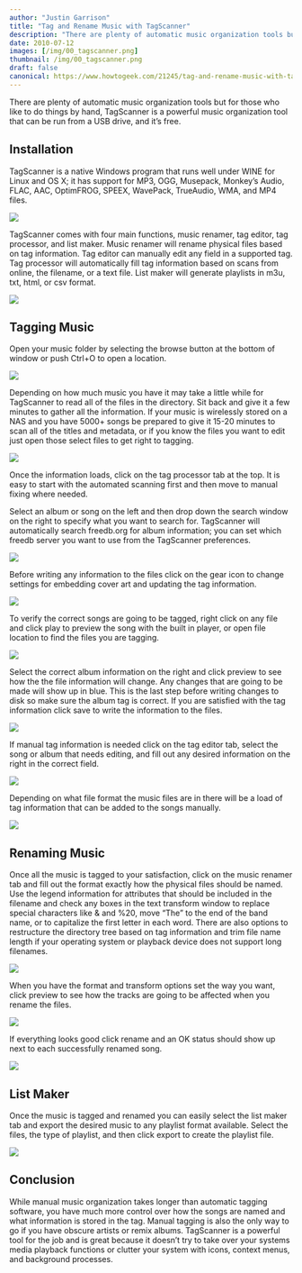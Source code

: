 ```yaml
---
author: "Justin Garrison"
title: "Tag and Rename Music with TagScanner"
description: "There are plenty of automatic music organization tools but for those"
date: 2010-07-12
images: [/img/00_tagscanner.png]
thumbnail: /img/00_tagscanner.png
draft: false
canonical: https://www.howtogeek.com/21245/tag-and-rename-music-with-tagscanner/
---
```


There are plenty of automatic music organization tools but for those who like to do things by hand, TagScanner is a powerful music organization tool that can be run from a USB drive, and it’s free.

## Installation

TagScanner is a native Windows program that runs well under WINE for Linux and OS X; it has support for MP3, OGG, Musepack, Monkey’s Audio, FLAC, AAC, OptimFROG, SPEEX, WavePack, TrueAudio, WMA, and MP4 files.

![](/img/00_tagscanner.png)

TagScanner comes with four main functions, music renamer, tag editor, tag processor, and list maker. Music renamer will rename physical files based on tag information. Tag editor can manually edit any field in a supported tag. Tag processor will automatically fill tag information based on scans from online, the filename, or a text file. List maker will generate playlists in m3u, txt, html, or csv format.

![](/img/01_tagscanner-tabs.png)

## Tagging Music

Open your music folder by selecting the browse button at the bottom of window or push Ctrl+O to open a location.

![](/img/02_open-folder.png)

Depending on how much music you have it may take a little while for TagScanner to read all of the files in the directory. Sit back and give it a few minutes to gather all the information. If your music is wirelessly stored on a NAS and you have 5000+ songs be prepared to give it 15-20 minutes to scan all of the titles and metadata, or if you know the files you want to edit just open those select files to get right to tagging.

![](/img/03_scanning-folder.png)

Once the information loads, click on the tag processor tab at the top. It is easy to start with the automated scanning first and then move to manual fixing where needed.

Select an album or song on the left and then drop down the search window on the right to specify what you want to search for. TagScanner will automatically search freedb.org for album information; you can set which freedb server you want to use from the TagScanner preferences.

![](/img/04_tag-processor-search.png)

Before writing any information to the files click on the gear icon to change settings for embedding cover art and updating the tag information.

![](/img/05_tag-processor-embed.png)

To verify the correct songs are going to be tagged, right click on any file and click play to preview the song with the built in player, or open file location to find the files you are tagging.

![](/img/07_tagscanner-right-click.png)

Select the correct album information on the right and click preview to see how the the file information will change. Any changes that are going to be made will show up in blue. This is the last step before writing changes to disk so make sure the album tag is correct. If you are satisfied with the tag information click save to write the information to the files.

![](/img/06_tag-processor-save.png)

If manual tag information is needed click on the tag editor tab, select the song or album that needs editing, and fill out any desired information on the right in the correct field.

![](/img/08_tag-editor.png)

Depending on what file format the music files are in there will be a load of tag information that can be added to the songs manually.

![](/img/09_tag-editor-list.png)

## Renaming Music

Once all the music is tagged to your satisfaction, click on the music renamer tab and fill out the format exactly how the physical files should be named. Use the legend information for attributes that should be included in the filename and check any boxes in the text transform window to replace special characters like & and %20, move “The” to the end of the band name, or to capitalize the first letter in each word. There are also options to restructure the directory tree based on tag information and trim file name length if your operating system or playback device does not support long filenames.

![](/img/10_renamer-01.png)

When you have the format and transform options set the way you want, click preview to see how the tracks are going to be affected when you rename the files.

![](/img/11_renamer-preview.png)

If everything looks good click rename and an OK status should show up next to each successfully renamed song.

![](/img/12_renamer-02.png)

## List Maker

Once the music is tagged and renamed you can easily select the list maker tab and export the desired music to any playlist format available. Select the files, the type of playlist, and then click export to create the playlist file.

![](/img/13_list-maker.png)

## Conclusion

While manual music organization takes longer than automatic tagging software, you have much more control over how the songs are named and what information is stored in the tag. Manual tagging is also the only way to go if you have obscure artists or remix albums. TagScanner is a powerful tool for the job and is great because it doesn’t try to take over your systems media playback functions or clutter your system with icons, context menus, and background processes.
